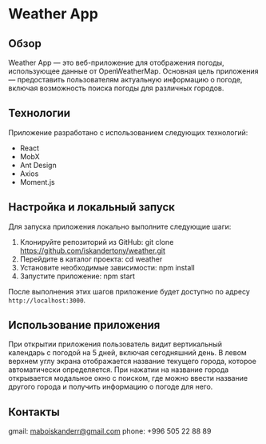 # Weather App

## Обзор

Weather App — это веб-приложение для отображения погоды, использующее данные от OpenWeatherMap. Основная цель приложения — предоставить пользователям актуальную информацию о погоде, включая возможность поиска погоды для различных городов.

## Технологии

Приложение разработано с использованием следующих технологий:

- React
- MobX
- Ant Design
- Axios
- Moment.js

## Настройка и локальный запуск

Для запуска приложения локально выполните следующие шаги:

1. Клонируйте репозиторий из GitHub:
   git clone https://github.com/iskandertony/weather.git
2. Перейдите в каталог проекта:
   cd weather
3. Установите необходимые зависимости:
   npm install
4. Запустите приложение:
   npm start

После выполнения этих шагов приложение будет доступно по адресу `http://localhost:3000`.

## Использование приложения

При открытии приложения пользователь видит вертикальный календарь с погодой на 5 дней, включая сегодняшний день. В левом верхнем углу экрана отображается название текущего города, которое автоматически определяется. При нажатии на название города открывается модальное окно с поиском, где можно ввести название другого города и получить информацию о погоде для него.

## Контакты

gmail: maboiskanderr@gmail.com
phone: +996 505 22 88 89
